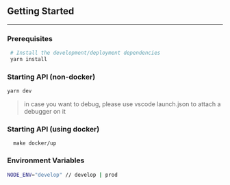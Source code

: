 

## Getting Started
---
 

### Prerequisites
 ```bash
  # Install the development/deployment dependencies
  yarn install
  ```

### Starting API (non-docker)
  ```bash
  yarn dev
  ```

  > in case you want to debug, please use vscode launch.json to attach a debugger on it

### Starting API (using docker)
  ```base
    make docker/up
  ```  
### Environment Variables
```bash
NODE_ENV="develop" // develop | prod

```
